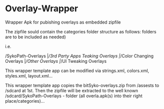 # Overlay-Wrapper
Wrapper Apk for pubishing overlays as embedded zipfile

The zipfile sould contain the categories folder structure as follows:
folders are to be included as needed)

i.e.

/SykoPath-Overlays
                  |_/3rd Party Apps Teaking Overlays
                  |_/Color Changing Overlays
                  |_/Other Overlays
                  |_/UI Tweaking Overlays                  



This wrapper template app can be modified via strings.xml, colors.xml, styles.xml, layout.xml...


This wrapper template app copies the bitSyko-overlays.zip from /assests to /sdcard at 1st.
Then the zipfile will be extracted to the well known /sdcard/SykoPath-Overlays - folder 
(all overla.apk(s) into their right place/categories)...

